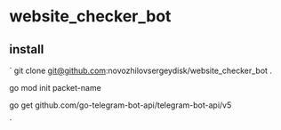 # website_checker_bot

## install
`
git clone git@github.com:novozhilovsergeydisk/website_checker_bot .

go mod init packet-name

go get github.com/go-telegram-bot-api/telegram-bot-api/v5

`


